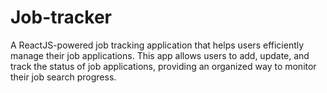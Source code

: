 # Job-tracker
A ReactJS-powered job tracking application that helps users efficiently manage their job applications. This app allows users to add, update, and track the status of job applications, providing an organized way to monitor their job search progress.
